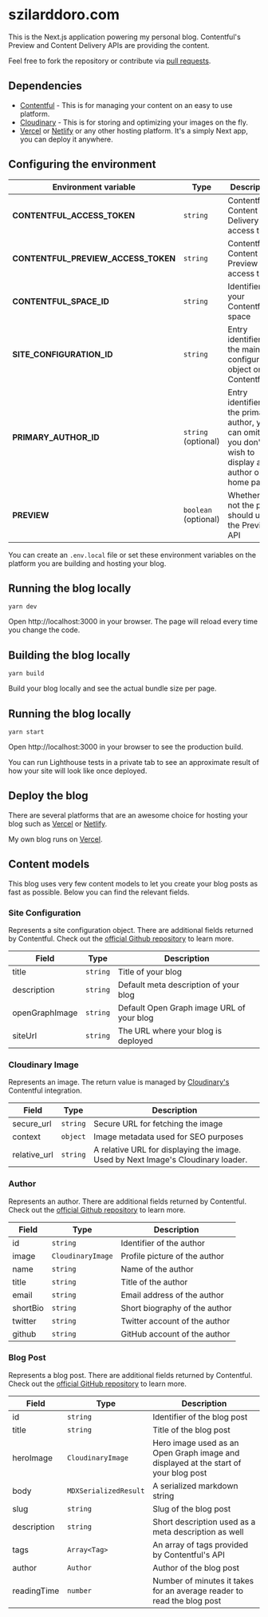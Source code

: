 # szilarddoro.com

This is the Next.js application powering my personal blog. Contentful's Preview
and Content Delivery APIs are providing the content.

Feel free to fork the repository or contribute via
[pull requests](https://github.com/szilarddoro/szilarddoro-blog/pulls).

## Dependencies

- [Contentful](https://contentful.com) - This is for managing your content on an
  easy to use platform.
- [Cloudinary](https://cloudinary.com) - This is for storing and optimizing your
  images on the fly.
- [Vercel](https://vercel.com) or [Netlify](https://netlify.com) or any other
  hosting platform. It's a simply Next app, you can deploy it anywhere.

## Configuring the environment

| Environment variable                | Type                 | Description                                                                                                   |
| ----------------------------------- | -------------------- | ------------------------------------------------------------------------------------------------------------- |
| **CONTENTFUL_ACCESS_TOKEN**         | `string`             | Contentful's Content Delivery API access token                                                                |
| **CONTENTFUL_PREVIEW_ACCESS_TOKEN** | `string`             | Contentful's Content Preview API access token                                                                 |
| **CONTENTFUL_SPACE_ID**             | `string`             | Identifier of your Contentful's space                                                                         |
| **SITE_CONFIGURATION_ID**           | `string`             | Entry identifier of the main site configuration object on Contentful                                          |
| **PRIMARY_AUTHOR_ID**               | `string` (optional)  | Entry identifier of the primary author, you can omit if you don't wish to display any author on the home page |
| **PREVIEW**                         | `boolean` (optional) | Whether or not the page should use the Preview API                                                            |

You can create an `.env.local` file or set these environment variables on the
platform you are building and hosting your blog.

## Running the blog locally

`yarn dev`

Open http://localhost:3000 in your browser. The page will reload every time you
change the code.

## Building the blog locally

`yarn build`

Build your blog locally and see the actual bundle size per page.

## Running the blog locally

`yarn start`

Open http://localhost:3000 in your browser to see the production build.

You can run Lighthouse tests in a private tab to see an approximate result of
how your site will look like once deployed.

## Deploy the blog

There are several platforms that are an awesome choice for hosting your blog
such as [Vercel](https://vercel.com) or [Netlify](https://netlify.com).

My own blog runs on [Vercel](https://vercel.com).

## Content models

This blog uses very few content models to let you create your blog posts as fast
as possible. Below you can find the relevant fields.

### Site Configuration

Represents a site configuration object. There are additional fields returned by
Contentful. Check out the
[official Github repository](https://github.com/contentful/contentful.js) to
learn more.

| Field          | Type     | Description                               |
| -------------- | -------- | ----------------------------------------- |
| title          | `string` | Title of your blog                        |
| description    | `string` | Default meta description of your blog     |
| openGraphImage | `string` | Default Open Graph image URL of your blog |
| siteUrl        | `string` | The URL where your blog is deployed       |

### Cloudinary Image

Represents an image. The return value is managed by
[Cloudinary's](http://cloudinary.com) Contentful integration.

| Field        | Type     | Description                                                                      |
| ------------ | -------- | -------------------------------------------------------------------------------- |
| secure_url   | `string` | Secure URL for fetching the image                                                |
| context      | `object` | Image metadata used for SEO purposes                                             |
| relative_url | `string` | A relative URL for displaying the image. Used by Next Image's Cloudinary loader. |

### Author

Represents an author. There are additional fields returned by Contentful. Check
out the
[official Github repository](https://github.com/contentful/contentful.js) to
learn more.

| Field    | Type              | Description                   |
| -------- | ----------------- | ----------------------------- |
| id       | `string`          | Identifier of the author      |
| image    | `CloudinaryImage` | Profile picture of the author |
| name     | `string`          | Name of the author            |
| title    | `string`          | Title of the author           |
| email    | `string`          | Email address of the author   |
| shortBio | `string`          | Short biography of the author |
| twitter  | `string`          | Twitter account of the author |
| github   | `string`          | GitHub account of the author  |

### Blog Post

Represents a blog post. There are additional fields returned by Contentful.
Check out the
[official GitHub repository](https://github.com/contentful/contentful.js) to
learn more.

| Field       | Type                  | Description                                                                         |
| ----------- | --------------------- | ----------------------------------------------------------------------------------- |
| id          | `string`              | Identifier of the blog post                                                         |
| title       | `string`              | Title of the blog post                                                              |
| heroImage   | `CloudinaryImage`     | Hero image used as an Open Graph image and displayed at the start of your blog post |
| body        | `MDXSerializedResult` | A serialized markdown string                                                        |
| slug        | `string`              | Slug of the blog post                                                               |
| description | `string`              | Short description used as a meta description as well                                |
| tags        | `Array<Tag>`          | An array of tags provided by Contentful's API                                       |
| author      | `Author`              | Author of the blog post                                                             |
| readingTime | `number`              | Number of minutes it takes for an average reader to read the blog post              |
